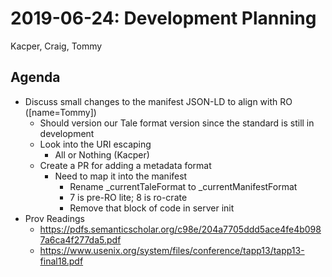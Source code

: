 2019-06-24: Development Planning
================================
Kacper, Craig, Tommy

Agenda
------

* Discuss small changes to the manifest JSON-LD to align with RO ([name=Tommy])
    * Should version our Tale format version since the standard is still in development
    * Look into the URI escaping
        * All or Nothing (Kacper)
    * Create a PR for adding a metadata format
        * Need to map it into the manifest
            * Rename _currentTaleFormat to _currentManifestFormat
            * 7 is pre-RO lite; 8 is ro-crate
            * Remove that block of code in server init
* Prov Readings
    *  https://pdfs.semanticscholar.org/c98e/204a7705ddd5ace4fe4b0987a6ca4f277da5.pdf
    * https://www.usenix.org/system/files/conference/tapp13/tapp13-final18.pdf
